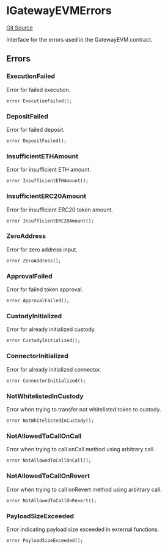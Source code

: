 # IGatewayEVMErrors
[Git Source](https://github.com/zeta-chain/protocol-contracts/blob/053cc6a26755df7c287c7e44aada3142e3eaa263/contracts/evm/interfaces/IGatewayEVM.sol)

Interface for the errors used in the GatewayEVM contract.


## Errors
### ExecutionFailed
Error for failed execution.


```solidity
error ExecutionFailed();
```

### DepositFailed
Error for failed deposit.


```solidity
error DepositFailed();
```

### InsufficientETHAmount
Error for insufficient ETH amount.


```solidity
error InsufficientETHAmount();
```

### InsufficientERC20Amount
Error for insufficient ERC20 token amount.


```solidity
error InsufficientERC20Amount();
```

### ZeroAddress
Error for zero address input.


```solidity
error ZeroAddress();
```

### ApprovalFailed
Error for failed token approval.


```solidity
error ApprovalFailed();
```

### CustodyInitialized
Error for already initialized custody.


```solidity
error CustodyInitialized();
```

### ConnectorInitialized
Error for already initialized connector.


```solidity
error ConnectorInitialized();
```

### NotWhitelistedInCustody
Error when trying to transfer not whitelisted token to custody.


```solidity
error NotWhitelistedInCustody();
```

### NotAllowedToCallOnCall
Error when trying to call onCall method using arbitrary call.


```solidity
error NotAllowedToCallOnCall();
```

### NotAllowedToCallOnRevert
Error when trying to call onRevert method using arbitrary call.


```solidity
error NotAllowedToCallOnRevert();
```

### PayloadSizeExceeded
Error indicating payload size exceeded in external functions.


```solidity
error PayloadSizeExceeded();
```

